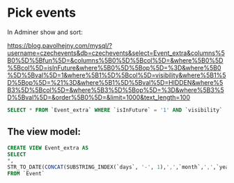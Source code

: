 # Pick events

In Adminer show and sort:

https://blog.pavolhejny.com/mysql/?username=czechevents&db=czechevents&select=Event_extra&columns%5B0%5D%5Bfun%5D=&columns%5B0%5D%5Bcol%5D=&where%5B0%5D%5Bcol%5D=isInFuture&where%5B0%5D%5Bop%5D=%3D&where%5B0%5D%5Bval%5D=1&where%5B1%5D%5Bcol%5D=visibility&where%5B1%5D%5Bop%5D=%21%3D&where%5B1%5D%5Bval%5D=HIDDEN&where%5B3%5D%5Bcol%5D=&where%5B3%5D%5Bop%5D=%3D&where%5B3%5D%5Bval%5D=&order%5B0%5D=&limit=1000&text_length=100

```sql
SELECT * FROM `Event_extra` WHERE `isInFuture` = '1' AND `visibility` != 'HIDDEN' LIMIT 1000
```

## The view model:

```sql
CREATE VIEW Event_extra AS
SELECT
*,
STR_TO_DATE(CONCAT(SUBSTRING_INDEX(`days`, '-', 1),',',`month`,',',`year`),'%d,%m,%Y') >= CURDATE() as isInFuture
FROM `Event`
```
